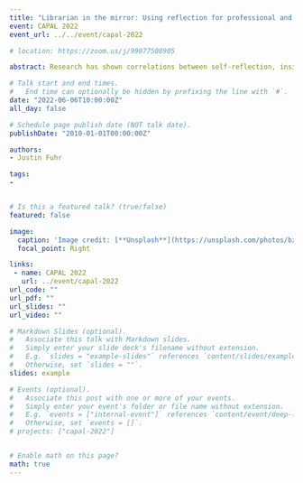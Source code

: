 ```yaml
---
title: "Librarian in the mirror: Using reflection for professional and personal wellbeing"
event: CAPAL 2022
event_url: ../../event/capal-2022

# location: https://zoom.us/j/99077508905

abstract: Research has shown correlations between self-reflection, insight, and positive wellbeing. Academic librarians can use reflective practice in their lives to increase wellbeing, both professionally and personally. This session provides examples of how reflection can be used in your professional practice to increase your wellbeing. Models of reflective practice will be summarized; examples include Gibbs’ reflective cycle, Brookfield’s four lenses, and Jasper’s ERA model. In addition to increasing your overall wellbeing, this session will describe how reflection can support your professional practice. Examples will be given to demonstrate the impact reflection can have on your work life. Attendees will also be given an exercise to practice reflective writing to promote wellbeing. Come join the session, take a look in the mirror, and find out how you can use reflection to promote positive wellbeing.

# Talk start and end times.
#   End time can optionally be hidden by prefixing the line with `#`.
date: "2022-06-06T10:00:00Z"
all_day: false

# Schedule page publish date (NOT talk date).
publishDate: "2010-01-01T00:00:00Z"

authors:
- Justin Fuhr

tags: 
- 


# Is this a featured talk? (true/false)
featured: false

image:
  caption: 'Image credit: [**Unsplash**](https://unsplash.com/photos/bzdhc5b3Bxs)'
  focal_point: Right

links:
 - name: CAPAL 2022
   url: ../event/capal-2022
url_code: ""
url_pdf: ""
url_slides: ""
url_video: ""

# Markdown Slides (optional).
#   Associate this talk with Markdown slides.
#   Simply enter your slide deck's filename without extension.
#   E.g. `slides = "example-slides"` references `content/slides/example-slides.md`.
#   Otherwise, set `slides = ""`.
slides: example

# Events (optional).
#   Associate this post with one or more of your events.
#   Simply enter your event's folder or file name without extension.
#   E.g. `events = ["internal-event"]` references `content/event/deep-learning/index.md`.
#   Otherwise, set `events = []`.
# projects: ["capal-2022"]


# Enable math on this page?
math: true
---
```


